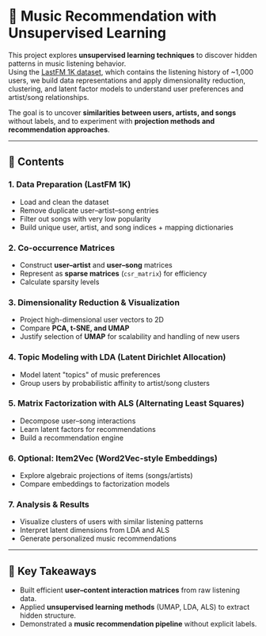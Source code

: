 # 🎵 Music Recommendation with Unsupervised Learning

This project explores **unsupervised learning techniques** to discover hidden patterns in music listening behavior.  
Using the [LastFM 1K dataset](http://ocelma.net/MusicRecommendationDataset/lastfm-1K.html), which contains the listening history of ~1,000 users, we build data representations and apply dimensionality reduction, clustering, and latent factor models to understand user preferences and artist/song relationships.

The goal is to uncover **similarities between users, artists, and songs** without labels, and to experiment with **projection methods and recommendation approaches**.

---

## 📑 Contents

### 1. Data Preparation (LastFM 1K)
- Load and clean the dataset  
- Remove duplicate user–artist–song entries  
- Filter out songs with very low popularity  
- Build unique user, artist, and song indices + mapping dictionaries  

### 2. Co-occurrence Matrices
- Construct **user–artist** and **user–song** matrices  
- Represent as **sparse matrices** (`csr_matrix`) for efficiency  
- Calculate sparsity levels  

### 3. Dimensionality Reduction & Visualization
- Project high-dimensional user vectors to 2D  
- Compare **PCA, t-SNE, and UMAP**  
- Justify selection of **UMAP** for scalability and handling of new users  

### 4. Topic Modeling with LDA (Latent Dirichlet Allocation)
- Model latent "topics" of music preferences  
- Group users by probabilistic affinity to artist/song clusters  

### 5. Matrix Factorization with ALS (Alternating Least Squares)
- Decompose user–song interactions  
- Learn latent factors for recommendations  
- Build a recommendation engine  

### 6. Optional: Item2Vec (Word2Vec-style Embeddings)
- Explore algebraic projections of items (songs/artists)  
- Compare embeddings to factorization models  

### 7. Analysis & Results
- Visualize clusters of users with similar listening patterns  
- Interpret latent dimensions from LDA and ALS  
- Generate personalized music recommendations  

---

## 🚀 Key Takeaways
- Built efficient **user–content interaction matrices** from raw listening data.  
- Applied **unsupervised learning methods** (UMAP, LDA, ALS) to extract hidden structure.  
- Demonstrated a **music recommendation pipeline** without explicit labels.  

